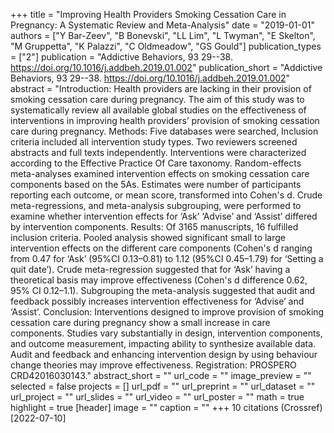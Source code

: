 +++
title = "Improving Health Providers Smoking Cessation Care in Pregnancy: A Systematic Review and Meta-Analysis"
date = "2019-01-01"
authors = ["Y Bar-Zeev", "B Bonevski", "LL Lim", "L Twyman", "E Skelton", "M Gruppetta", "K Palazzi", "C Oldmeadow", "GS Gould"]
publication_types = ["2"]
publication = "Addictive Behaviors, 93 29--38. https://doi.org/10.1016/j.addbeh.2019.01.002"
publication_short = "Addictive Behaviors, 93 29--38. https://doi.org/10.1016/j.addbeh.2019.01.002"
abstract = "Introduction: Health providers are lacking in their provision of smoking cessation care during pregnancy. The aim of this study was to systematically review all available global studies on the effectiveness of interventions in improving health providers’ provision of smoking cessation care during pregnancy. Methods: Five databases were searched, Inclusion criteria included all intervention study types. Two reviewers screened abstracts and full texts independently. Interventions were characterized according to the Effective Practice Of Care taxonomy. Random-effects meta-analyses examined intervention effects on smoking cessation care components based on the 5As. Estimates were number of participants reporting each outcome, or mean score, transformed into Cohen's d. Crude meta-regressions, and meta-analysis subgrouping, were performed to examine whether intervention effects for ‘Ask’ ‘Advise’ and ‘Assist’ differed by intervention components. Results: Of 3165 manuscripts, 16 fulfilled inclusion criteria. Pooled analysis showed significant small to large intervention effects on the different care components (Cohen's d ranging from 0.47 for ‘Ask’ (95%CI 0.13–0.81) to 1.12 (95%CI 0.45–1.79) for ‘Setting a quit date’). Crude meta-regression suggested that for ‘Ask’ having a theoretical basis may improve effectiveness (Cohen's d difference 0.62, 95% CI 0.12–1.1). Subgrouping the meta-analysis suggested that audit and feedback possibly increases intervention effectiveness for ‘Advise’ and ‘Assist’. Conclusion: Interventions designed to improve provision of smoking cessation care during pregnancy show a small increase in care components. Studies vary substantially in design, intervention components, and outcome measurement, impacting ability to synthesize available data. Audit and feedback and enhancing intervention design by using behaviour change theories may improve effectiveness. Registration: PROSPERO CRD42016030143."
abstract_short = ""
url_code = ""
image_preview = ""
selected = false
projects = []
url_pdf = ""
url_preprint = ""
url_dataset = ""
url_project = ""
url_slides = ""
url_video = ""
url_poster = ""
math = true
highlight = true
[header]
image = ""
caption = ""
+++
10 citations (Crossref) [2022-07-10]
